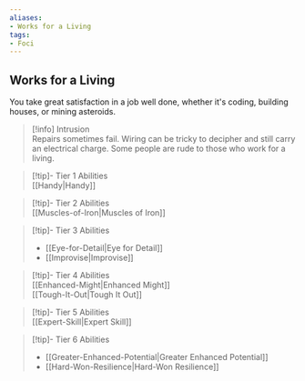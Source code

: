 ```yaml
---
aliases:
- Works for a Living
tags:
- Foci
---
```


  
## Works for a Living  
You take great satisfaction in a job well done, whether it's coding, building houses, or mining asteroids.  
 >[!info] Intrusion  
>Repairs sometimes fail. Wiring can be tricky to decipher and still carry an electrical charge. Some people are rude to those who work for a living.   

>[!tip]- Tier 1 Abilities  
>[[Handy|Handy]]  

>[!tip]- Tier 2 Abilities  
>[[Muscles-of-Iron|Muscles of Iron]]  

>[!tip]- Tier 3 Abilities  
>- [[Eye-for-Detail|Eye for Detail]]  
>- [[Improvise|Improvise]]  

>[!tip]- Tier 4 Abilities  
>[[Enhanced-Might|Enhanced Might]]  
>[[Tough-It-Out|Tough It Out]]  

>[!tip]- Tier 5 Abilities  
>[[Expert-Skill|Expert Skill]]  

>[!tip]- Tier 6 Abilities  
>- [[Greater-Enhanced-Potential|Greater Enhanced Potential]]  
>- [[Hard-Won-Resilience|Hard-Won Resilience]]